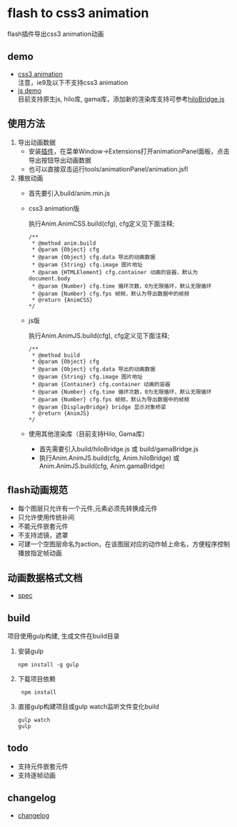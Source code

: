 # flash to css3 animation
flash插件导出css3 animation动画

## demo 
* [css3 animation](http://06wj.github.io/flash2animation/index.html)  
    注意，ie9及以下不支持css3 animation
* [js demo](http://06wj.github.io/flash2animation/index-js.html)  
    目前支持原生js, hilo库, gama库，添加新的渲染库支持可参考[hiloBridge.js](https://github.com/06wj/flash2animation/blob/master/src/bridge/hiloBridge.js) 

## 使用方法
1. 导出动画数据
   * 安装[插件](https://github.com/06wj/flash2animation/raw/master/tools/animationPanel.zxp)，在菜单Window->Extensions打开animationPanel面板，点击导出按钮导出动画数据
   * 也可以直接双击运行tools/animationPanel/animation.jsfl
2. 播放动画
    * 首先要引入build/anim.min.js
    * css3 animation版
        
        执行Anim.AnimCSS.build(cfg), cfg定义见下面注释;
       
        ```
        /**
         * @method anim.build 
         * @param {Object} cfg
         * @param {Object} cfg.data 导出的动画数据
         * @param {String} cfg.image 图片地址
         * @param {HTMLElement} cfg.container 动画的容器，默认为document.body
         * @param {Number} cfg.time 循环次数，0为无限循环，默认无限循环 
         * @param {Number} cfg.fps 帧频，默认为导出数据中的帧频
         * @return {AnimCSS}
        */
        ```
    * js版
        
        执行Anim.AnimJS.build(cfg), cfg定义见下面注释;
       
        ```
        /**
         * @method build 
         * @param {Object} cfg
         * @param {Object} cfg.data 导出的动画数据
         * @param {String} cfg.image 图片地址
         * @param {Container} cfg.container 动画的容器
         * @param {Number} cfg.time 循环次数，0为无限循环，默认无限循环 
         * @param {Number} cfg.fps 帧频，默认为导出数据中的帧频
         * @param {DisplayBridge} bridge 显示对象桥梁
         * @return {AnimJS}
        */
        ```
    * 使用其他渲染库（目前支持Hilo, Gama库）
        * 首先需要引入build/hiloBridge.js 或 build/gamaBridge.js
        * 执行Anim.AnimJS.build(cfg, Anim.hiloBridge) 或 Anim.AnimJS.build(cfg, Anim.gamaBridge)
   
## flash动画规范
* 每个图层只允许有一个元件,元素必须先转换成元件
* 只允许使用传统补间
* 不能元件嵌套元件
* 不支持滤镜，遮罩
* 可建一个空图层命名为action，在该图层对应的动作帧上命名，方便程序控制播放指定帧动画

## 动画数据格式文档
* [spec](https://github.com/06wj/flash2animation/blob/master/spec.md)

## build
项目使用gulp构建, 生成文件在build目录

1. 安装gulp

    ```
    npm install -g gulp
    ```
1. 下载项目依赖

    ```
     npm install
    ```
1. 直接gulp构建项目或gulp watch监听文件变化build

    ```
    gulp watch
    gulp
    ```
    
## todo
* 支持元件嵌套元件
* 支持逐帧动画

## changelog
* [changelog](https://github.com/06wj/flash2animation/blob/master/changelog.md)
